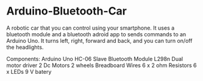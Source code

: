 # Arduino-Bluetooth-Car

A robotic car that you can control using your smartphone. It uses a bluetooth module and a bluetooth adroid app to sends commands to an Arduino Uno. It turns left, right, forward and back, and you can turn on/off the headlights.

Components:
Arduino Uno
HC-06 Slave Bluetooth Module
L298n Dual motor driver
2 Dc Motors
2 wheels
Breadboard
Wires
6 x 2 ohm Resistors
6 x LEDs
9 V batery
